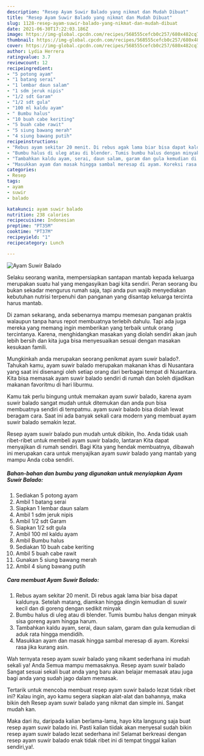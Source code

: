 ```yaml
---
description: "Resep Ayam Suwir Balado yang nikmat dan Mudah Dibuat"
title: "Resep Ayam Suwir Balado yang nikmat dan Mudah Dibuat"
slug: 1128-resep-ayam-suwir-balado-yang-nikmat-dan-mudah-dibuat
date: 2021-06-30T17:22:03.186Z
image: https://img-global.cpcdn.com/recipes/568555cefcb0c257/680x482cq70/ayam-suwir-balado-foto-resep-utama.jpg
thumbnail: https://img-global.cpcdn.com/recipes/568555cefcb0c257/680x482cq70/ayam-suwir-balado-foto-resep-utama.jpg
cover: https://img-global.cpcdn.com/recipes/568555cefcb0c257/680x482cq70/ayam-suwir-balado-foto-resep-utama.jpg
author: Lydia Herrera
ratingvalue: 3.7
reviewcount: 12
recipeingredient:
- "5 potong ayam"
- "1 batang serai"
- "1 lembar daun salam"
- "1 sdm jeruk nipis"
- "1/2 sdt Garam"
- "1/2 sdt gula"
- "100 ml kaldu ayam"
- " Bumbu halus"
- "10 buah cabe keriting"
- "5 buah cabe rawit"
- "5 siung bawang merah"
- "4 siung bawang putih"
recipeinstructions:
- "Rebus ayam sekitar 20 menit. Di rebus agak lama biar bisa dapat kaldunya. Setelah matang, diamkan hingga dingin kemudian di suwir kecil dan di goreng dengan sedikit minyak"
- "Bumbu halus di uleg atau di blender. Tumis bumbu halus dengan minyak sisa goreng ayam hingga harum."
- "Tambahkan kaldu ayam, serai, daun salam, garam dan gula kemudian di aduk rata hingga mendidih."
- "Masukkan ayam dan masak hingga sambal meresap di ayam. Koreksi rasa jika kurang asin."
categories:
- Resep
tags:
- ayam
- suwir
- balado

katakunci: ayam suwir balado 
nutrition: 238 calories
recipecuisine: Indonesian
preptime: "PT35M"
cooktime: "PT37M"
recipeyield: "1"
recipecategory: Lunch

---
```



![Ayam Suwir Balado](https://img-global.cpcdn.com/recipes/568555cefcb0c257/680x482cq70/ayam-suwir-balado-foto-resep-utama.jpg)

Selaku seorang wanita, mempersiapkan santapan mantab kepada keluarga merupakan suatu hal yang mengasyikan bagi kita sendiri. Peran seorang ibu bukan sekadar mengurus rumah saja, tapi anda pun wajib menyediakan kebutuhan nutrisi terpenuhi dan panganan yang disantap keluarga tercinta harus mantab.

Di zaman  sekarang, anda sebenarnya mampu memesan panganan praktis walaupun tanpa harus repot membuatnya terlebih dahulu. Tapi ada juga mereka yang memang ingin memberikan yang terbaik untuk orang tercintanya. Karena, menghidangkan masakan yang diolah sendiri akan jauh lebih bersih dan kita juga bisa menyesuaikan sesuai dengan masakan kesukaan famili. 



Mungkinkah anda merupakan seorang penikmat ayam suwir balado?. Tahukah kamu, ayam suwir balado merupakan makanan khas di Nusantara yang saat ini disenangi oleh setiap orang dari berbagai tempat di Nusantara. Kita bisa memasak ayam suwir balado sendiri di rumah dan boleh dijadikan makanan favoritmu di hari liburmu.

Kamu tak perlu bingung untuk memakan ayam suwir balado, karena ayam suwir balado sangat mudah untuk ditemukan dan anda pun bisa membuatnya sendiri di tempatmu. ayam suwir balado bisa diolah lewat beragam cara. Saat ini ada banyak sekali cara modern yang membuat ayam suwir balado semakin lezat.

Resep ayam suwir balado pun mudah untuk dibikin, lho. Anda tidak usah ribet-ribet untuk membeli ayam suwir balado, lantaran Kita dapat menyajikan di rumah sendiri. Bagi Kita yang hendak membuatnya, dibawah ini merupakan cara untuk menyajikan ayam suwir balado yang mantab yang mampu Anda coba sendiri.

<!--inarticleads1-->

##### Bahan-bahan dan bumbu yang digunakan untuk menyiapkan Ayam Suwir Balado:

1. Sediakan 5 potong ayam
1. Ambil 1 batang serai
1. Siapkan 1 lembar daun salam
1. Ambil 1 sdm jeruk nipis
1. Ambil 1/2 sdt Garam
1. Siapkan 1/2 sdt gula
1. Ambil 100 ml kaldu ayam
1. Ambil  Bumbu halus
1. Sediakan 10 buah cabe keriting
1. Ambil 5 buah cabe rawit
1. Gunakan 5 siung bawang merah
1. Ambil 4 siung bawang putih




<!--inarticleads2-->

##### Cara membuat Ayam Suwir Balado:

1. Rebus ayam sekitar 20 menit. Di rebus agak lama biar bisa dapat kaldunya. Setelah matang, diamkan hingga dingin kemudian di suwir kecil dan di goreng dengan sedikit minyak
1. Bumbu halus di uleg atau di blender. Tumis bumbu halus dengan minyak sisa goreng ayam hingga harum.
1. Tambahkan kaldu ayam, serai, daun salam, garam dan gula kemudian di aduk rata hingga mendidih.
1. Masukkan ayam dan masak hingga sambal meresap di ayam. Koreksi rasa jika kurang asin.




Wah ternyata resep ayam suwir balado yang nikamt sederhana ini mudah sekali ya! Anda Semua mampu memasaknya. Resep ayam suwir balado Sangat sesuai sekali buat anda yang baru akan belajar memasak atau juga bagi anda yang sudah jago dalam memasak.

Tertarik untuk mencoba membuat resep ayam suwir balado lezat tidak ribet ini? Kalau ingin, ayo kamu segera siapkan alat-alat dan bahannya, maka bikin deh Resep ayam suwir balado yang nikmat dan simple ini. Sangat mudah kan. 

Maka dari itu, daripada kalian berlama-lama, hayo kita langsung saja buat resep ayam suwir balado ini. Pasti kalian tiidak akan menyesal sudah bikin resep ayam suwir balado lezat sederhana ini! Selamat berkreasi dengan resep ayam suwir balado enak tidak ribet ini di tempat tinggal kalian sendiri,ya!.

